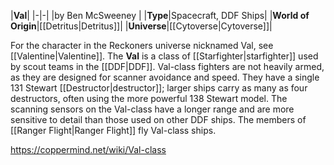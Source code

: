 |**Val**|
|-|-|
|by  Ben McSweeney |
|**Type**|Spacecraft, DDF Ships|
|**World of Origin**|[[Detritus\|Detritus]]|
|**Universe**|[[Cytoverse\|Cytoverse]]|

For the character in the Reckoners universe nicknamed Val, see [[Valentine\|Valentine]].
The **Val** is a class of [[Starfighter\|starfighter]] used by scout teams in the [[DDF\|DDF]].
Val-class fighters are not heavily armed, as they are designed for scanner avoidance and speed. They have a single 131 Stewart [[Destructor\|destructor]]; larger ships carry as many as four destructors, often using the more powerful 138 Stewart model. The scanning sensors on the Val-class have a longer range and are more sensitive to detail than those used on other DDF ships.
The members of [[Ranger Flight\|Ranger Flight]] fly Val-class ships.



https://coppermind.net/wiki/Val-class